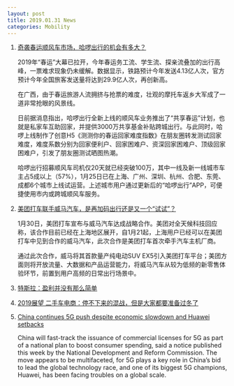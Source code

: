 ```yaml
---
layout: post
title: 2019.01.31 News
categories: Mobility
---
```


1. [奇袭春运顺风车市场，哈啰出行的机会有多大？](https://36kr.com/p/5175103.html)

    2019年“春运”大幕已拉开，今年春运务工流、学生流、探亲流叠加的出行高峰，一票难求现象仍未缓解。数据显示，铁路预计今年发送4.13亿人次，官方预计今年全国旅客发送量将达到29.9亿人次，再创新高。

    在广西，由于春运旅游人流拥挤与抢票的难度，壮观的摩托车返乡大军成了一道非常抢眼的风景线。

    日前据消息指出，哈啰出行全新上线的顺风车业务推出了“共享春运”计划，也就是私家车互助回家，并提供3000万共享基金补贴跨城出行。与此同时，哈啰上线制作了创意H5《测测你的春运回家难度指数》在朋友圈转发测试回家难度，难度系数分别为回家便利户、回家困难户、资深回家困难户、顶级回家困难户，引发了朋友圈测试晒图热潮。

    哈啰出行招募顺风车司机仅20天就已经突破100万，其中一线及新一线城市车主占5成以上（57%），1月25日已在上海、广州、深圳、杭州、合肥、东莞、成都6个城市上线试运营。上述城市用户通过更新后的“哈啰出行”APP，可便捷使用市内或跨城顺风车服务。

2. [美团打车联手威马汽车，是再加码出行还是又一个“试试”？](https://36kr.com/p/5175141.html)

    1月30日，美团打车宣布与威马汽车达成战略合作。美团对全天候科技回应称，该合作目前已经在上海地区展开，自1月21起，上海用户已经可以在美团打车中见到合作的威马汽车，此次合作是美团打车首次牵手汽车主机厂商。

    通过此次合作，威马将其首款量产纯电动SUV EX5引入美团打车平台；美团方面则将开放流量、大数据和产品运营能力，将威马汽车从较为低频的新零售体验环节，前置到用户高频的日常出行场景中。

3. [特斯拉：盈利并没有那么简单](https://36kr.com/p/5175181.html)

4. [2019展望 二手车电商：停不下来的混战，但是大家都要准备过冬了](https://36kr.com/p/5175185.html)

5. [China continues 5G push despite economic slowdown and Huawei setbacks](https://techcrunch.com/2019/01/30/china-continues-5g-push/)

    China will fast-track the issuance of commercial licenses for 5G as part of a national plan to boost consumer spending, said a notice published this week by the National Development and Reform Commission. The move appears to be multifaceted, for 5G plays a key role in China’s bid to lead the global technology race, and one of its biggest 5G champions, Huawei, has been facing troubles on a global scale.


